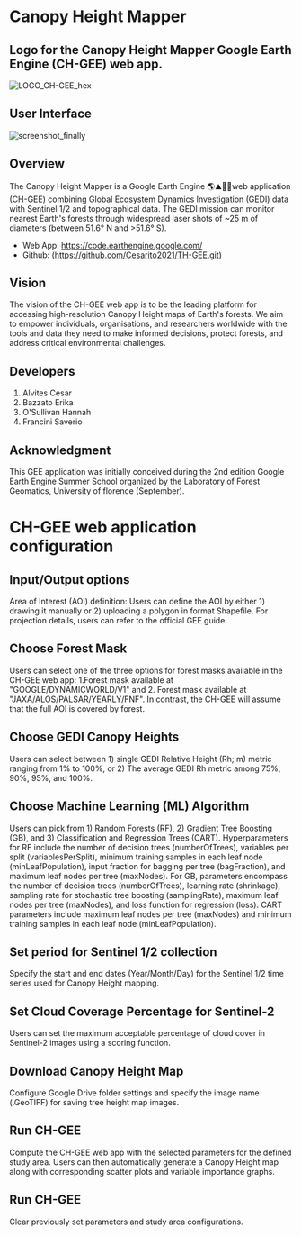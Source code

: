 # Canopy Height Mapper
## Logo for the Canopy Height Mapper Google Earth Engine (CH-GEE) web app.
![LOGO_CH-GEE_hex](https://github.com/Cesarito2021/CH-GEE/assets/81155556/a193a995-95cc-4745-9add-b170bed75fe1)
## User Interface  
![screenshot_finally](https://github.com/Cesarito2021/CH-GEE/assets/81155556/3fbd51a6-dbda-4e15-aec5-2c58f03091b2)
## Overview
The Canopy Height Mapper is a Google Earth Engine 🌎⛰️🌳🌲web application (CH-GEE) combining Global Ecosystem Dynamics Investigation (GEDI) data with Sentinel 1/2 and topographical data. 
The GEDI mission can monitor nearest Earth's forests through widespread laser shots of ~25 m of diameters (between 51.6° N and >51.6° S). 

  - Web App: https://code.earthengine.google.com/
  - Github: (https://github.com/Cesarito2021/TH-GEE.git)

## Vision
The vision of the CH-GEE web app is to be the leading platform for accessing high-resolution Canopy Height maps of Earth's forests. We aim to empower individuals, organisations, and researchers worldwide with the tools and data they need to make informed decisions, protect forests, and address critical environmental challenges.

## Developers
1. Alvites Cesar
2. Bazzato Erika
3. O'Sullivan Hannah
4. Francini Saverio

## Acknowledgment
This GEE application was initially conceived during the 2nd edition Google Earth Engine Summer School organized by the Laboratory of Forest Geomatics, University of florence (September).

# CH-GEE web application configuration
## Input/Output options
Area of Interest (AOI) definition: Users can define the AOI by either 1) drawing it manually or 2) uploading a polygon in format Shapefile. For projection details, users can refer to the official GEE guide.
## Choose Forest Mask 
Users can select one of the three options for forest masks available in the CH-GEE web app: 1.Forest mask available at "GOOGLE/DYNAMICWORLD/V1" and 2. Forest mask available at "JAXA/ALOS/PALSAR/YEARLY/FNF". In contrast, the CH-GEE will assume that the full AOI is covered by forest.
## Choose GEDI Canopy Heights 
Users can select between 1) single GEDI Relative Height (Rh; m) metric ranging from 1% to 100%, or 2) The average GEDI Rh metric among 75%, 90%, 95%, and 100%.
## Choose Machine Learning (ML) Algorithm
Users can pick from 1) Random Forests (RF), 2) Gradient Tree Boosting (GB), and 3) Classification and Regression Trees (CART). Hyperparameters for RF include the number of decision trees (numberOfTrees), variables per split (variablesPerSplit), minimum training samples in each leaf node (minLeafPopulation), input fraction for bagging per tree (bagFraction), and maximum leaf nodes per tree (maxNodes). For GB, parameters encompass the number of decision trees (numberOfTrees), learning rate (shrinkage), sampling rate for stochastic tree boosting (samplingRate), maximum leaf nodes per tree (maxNodes), and loss function for regression (loss). CART parameters include maximum leaf nodes per tree (maxNodes) and minimum training samples in each leaf node (minLeafPopulation).
## Set period for Sentinel 1/2 collection 
Specify the start and end dates (Year/Month/Day) for the Sentinel 1/2 time series used for Canopy Height mapping.
## Set Cloud Coverage Percentage for Sentinel-2
Users can set the maximum acceptable percentage of cloud cover in Sentinel-2 images using a scoring function.
## Download Canopy Height Map 
Configure Google Drive folder settings and specify the image name (.GeoTIFF) for saving tree height map images.
## Run CH-GEE
Compute the CH-GEE web app with the selected parameters for the defined study area. Users can then automatically generate a Canopy Height map along with corresponding scatter plots and variable importance graphs.
## Run CH-GEE
Clear previously set parameters and study area configurations.







